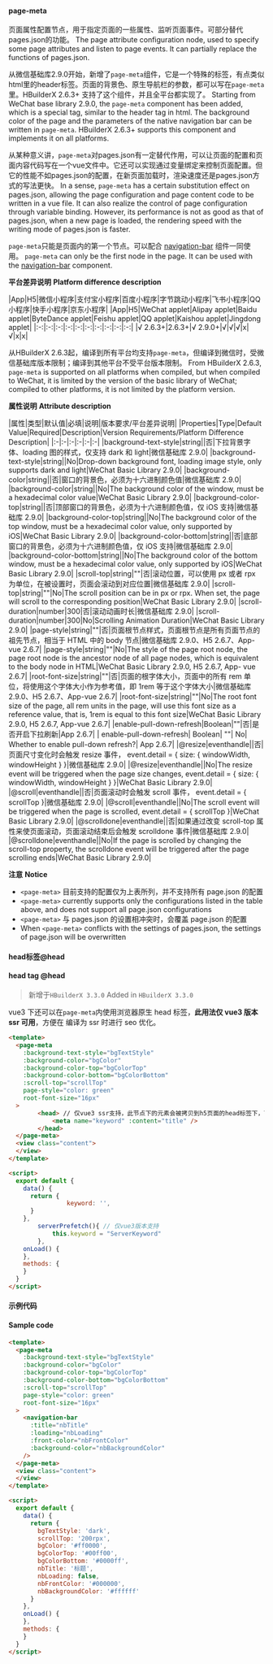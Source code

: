 #### page-meta

页面属性配置节点，用于指定页面的一些属性、监听页面事件。可部分替代pages.json的功能。
The page attribute configuration node, used to specify some page attributes and listen to page events. It can partially replace the functions of pages.json.

从微信基础库2.9.0开始，新增了`page-meta`组件，它是一个特殊的标签，有点类似html里的header标签。页面的背景色、原生导航栏的参数，都可以写在`page-meta`里。HBuilderX 2.6.3+ 支持了这个组件，并且全平台都实现了。
Starting from WeChat base library 2.9.0, the `page-meta` component has been added, which is a special tag, similar to the header tag in html. The background color of the page and the parameters of the native navigation bar can be written in `page-meta`. HBuilderX 2.6.3+ supports this component and implements it on all platforms.

从某种意义讲，`page-meta`对pages.json有一定替代作用，可以让页面的配置和页面内容代码写在一个vue文件中。它还可以实现通过变量绑定来控制页面配置。但它的性能不如pages.json的配置，在新页面加载时，渲染速度还是pages.json方式的写法更快。
In a sense, `page-meta` has a certain substitution effect on pages.json, allowing the page configuration and page content code to be written in a vue file. It can also realize the control of page configuration through variable binding. However, its performance is not as good as that of pages.json, when a new page is loaded, the rendering speed with the writing mode of pages.json is faster.

`page-meta`只能是页面内的第一个节点。可以配合 [navigation-bar](https://uniapp.dcloud.io/component/navigation-bar) 组件一同使用。
`page-meta` can only be the first node in the page. It can be used with the [navigation-bar](https://uniapp.dcloud.io/component/navigation-bar) component.

**平台差异说明**
**Platform difference description**

|App|H5|微信小程序|支付宝小程序|百度小程序|字节跳动小程序|飞书小程序|QQ小程序|快手小程序|京东小程序|
|App|H5|WeChat applet|Alipay applet|Baidu applet|ByteDance applet|Feishu applet|QQ applet|Kaishou applet|Jingdong applet|
|:-:|:-:|:-:|:-:|:-:|:-:|:-:|:-:|:-:|:-:|
|√ 2.6.3+|2.6.3+|√ 2.9.0+|√|√|√|x|√|x|x|

从HBuilderX 2.6.3起，编译到所有平台均支持`page-meta`，但编译到微信时，受微信基础库版本限制；编译到其他平台不受平台版本限制。
From HBuilderX 2.6.3, `page-meta` is supported on all platforms when compiled, but when compiled to WeChat, it is limited by the version of the basic library of WeChat; compiled to other platforms, it is not limited by the platform version.

**属性说明**
**Attribute description**

|属性|类型|默认值|必填|说明|版本要求/平台差异说明|
|Properties|Type|Default Value|Required|Description|Version Requirements/Platform Difference Description|
|:-|:-|:-|:-|:-|:-|
|background-text-style|string||否|下拉背景字体、loading 图的样式，仅支持 dark 和 light|微信基础库 2.9.0|
|background-text-style|string||No|Drop-down background font, loading image style, only supports dark and light|WeChat Basic Library 2.9.0|
|background-color|string||否|窗口的背景色，必须为十六进制颜色值|微信基础库 2.9.0|
|background-color|string||No|The background color of the window, must be a hexadecimal color value|WeChat Basic Library 2.9.0|
|background-color-top|string||否|顶部窗口的背景色，必须为十六进制颜色值，仅 iOS 支持|微信基础库 2.9.0|
|background-color-top|string||No|The background color of the top window, must be a hexadecimal color value, only supported by iOS|WeChat Basic Library 2.9.0|
|background-color-bottom|string||否|底部窗口的背景色，必须为十六进制颜色值，仅 iOS 支持|微信基础库 2.9.0|
|background-color-bottom|string||No|The background color of the bottom window, must be a hexadecimal color value, only supported by iOS|WeChat Basic Library 2.9.0|
|scroll-top|string|""|否|滚动位置，可以使用 px 或者 rpx 为单位，在被设置时，页面会滚动到对应位置|微信基础库 2.9.0|
|scroll-top|string|""|No|The scroll position can be in px or rpx. When set, the page will scroll to the corresponding position|WeChat Basic Library 2.9.0|
|scroll-duration|number|300|否|滚动动画时长|微信基础库 2.9.0|
|scroll-duration|number|300|No|Scrolling Animation Duration|WeChat Basic Library 2.9.0|
|page-style|string|""|否|页面根节点样式，页面根节点是所有页面节点的祖先节点，相当于 HTML 中的 body 节点|微信基础库 2.9.0、H5 2.6.7、App-vue 2.6.7|
|page-style|string|""|No|The style of the page root node, the page root node is the ancestor node of all page nodes, which is equivalent to the body node in HTML|WeChat Basic Library 2.9.0, H5 2.6.7, App- vue 2.6.7|
|root-font-size|string|""|否|页面的根字体大小，页面中的所有 rem 单位，将使用这个字体大小作为参考值，即 1rem 等于这个字体大小|微信基础库 2.9.0、H5 2.6.7、App-vue 2.6.7|
|root-font-size|string|""|No|The root font size of the page, all rem units in the page, will use this font size as a reference value, that is, 1rem is equal to this font size|WeChat Basic Library 2.9.0, H5 2.6.7, App-vue 2.6.7|
|enable-pull-down-refresh|Boolean|""|否|是否开启下拉刷新|App 2.6.7|
| enable-pull-down-refresh| Boolean| ""| No| Whether to enable pull-down refresh?| App 2.6.7|
|@resize|eventhandle||否|页面尺寸变化时会触发 resize 事件， event.detail = { size: { windowWidth, windowHeight } }|微信基础库 2.9.0|
|@resize|eventhandle||No|The resize event will be triggered when the page size changes, event.detail = { size: { windowWidth, windowHeight } }|WeChat Basic Library 2.9.0|
|@scroll|eventhandle||否|页面滚动时会触发 scroll 事件， event.detail = { scrollTop }|微信基础库 2.9.0|
|@scroll|eventhandle||No|The scroll event will be triggered when the page is scrolled, event.detail = { scrollTop }|WeChat Basic Library 2.9.0|
|@scrolldone|eventhandle||否|如果通过改变 scroll-top 属性来使页面滚动，页面滚动结束后会触发 scrolldone 事件|微信基础库 2.9.0|
|@scrolldone|eventhandle||No|If the page is scrolled by changing the scroll-top property, the scrolldone event will be triggered after the page scrolling ends|WeChat Basic Library 2.9.0|


**注意**
**Notice**
- `<page-meta>` 目前支持的配置仅为上表所列，并不支持所有 page.json 的配置
- `<page-meta>` currently supports only the configurations listed in the table above, and does not support all page.json configurations
- `<page-meta>` 与 pages.json 的设置相冲突时，会覆盖 page.json 的配置
- When `<page-meta>` conflicts with the settings of pages.json, the settings of page.json will be overwritten

#### head标签@head
#### head tag @head

> 新增于`HBuilderX 3.3.0`
> Added in `HBuilderX 3.3.0`

vue3 下还可以在`page-meta`内使用浏览器原生 head 标签，**此用法仅 vue3 版本 ssr 可用**，方便在 编译为 ssr 时进行 seo 优化。

```html
<template>
  <page-meta
    :background-text-style="bgTextStyle"
    :background-color="bgColor"
    :background-color-top="bgColorTop"
    :background-color-bottom="bgColorBottom"
    :scroll-top="scrollTop"
    page-style="color: green"
    root-font-size="16px"
  >
		<head> // 仅vue3 ssr支持，此节点下的元素会被拷贝到h5页面的head标签下，可以利用此特性进行seo优化
			<meta name="keyword" :content="title" />
		</head>
  </page-meta>
  <view class="content">
  </view>
</template>

<script>
  export default {
    data() {
      return {
				keyword: '',
      }
    },
		serverPrefetch(){ // 仅vue3版本支持
			this.keyword = "ServerKeyword"
		},
    onLoad() {
    },
    methods: {
    }
  }
</script>
```


#### 示例代码
#### Sample code

```html
<template>
  <page-meta
    :background-text-style="bgTextStyle"
    :background-color="bgColor"
    :background-color-top="bgColorTop"
    :background-color-bottom="bgColorBottom"
    :scroll-top="scrollTop"
    page-style="color: green"
    root-font-size="16px"
  >
    <navigation-bar
      :title="nbTitle"
      :loading="nbLoading"
      :front-color="nbFrontColor"
      :background-color="nbBackgroundColor"
    />
  </page-meta>
  <view class="content">
  </view>
</template>

<script>
  export default {
    data() {
      return {
        bgTextStyle: 'dark',
        scrollTop: '200rpx',
        bgColor: '#ff0000',
        bgColorTop: '#00ff00',
        bgColorBottom: '#0000ff',
        nbTitle: '标题',
        nbLoading: false,
        nbFrontColor: '#000000',
        nbBackgroundColor: '#ffffff'
      }
    },
    onLoad() {
    },
    methods: {
    }
  }
</script>
```
